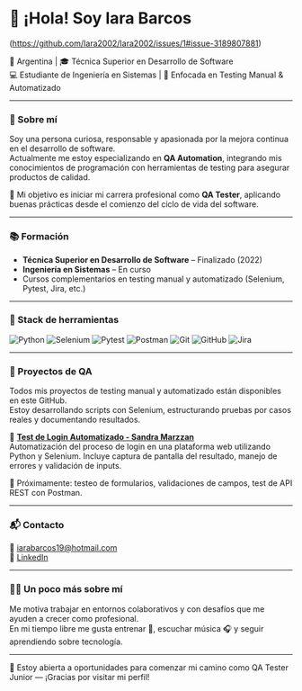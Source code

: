 # 👋 ¡Hola! Soy Iara Barcos
(https://github.com/Iara2002/Iara2002/issues/1#issue-3189807881)

📍 Argentina | 🎓 Técnica Superior en Desarrollo de Software  
💻 Estudiante de Ingeniería en Sistemas | 🧪 Enfocada en Testing Manual & Automatizado  

---

### 🌟 Sobre mí

Soy una persona curiosa, responsable y apasionada por la mejora continua en el desarrollo de software.  
Actualmente me estoy especializando en **QA Automation**, integrando mis conocimientos de programación con herramientas de testing para asegurar productos de calidad.

🎯 Mi objetivo es iniciar mi carrera profesional como **QA Tester**, aplicando buenas prácticas desde el comienzo del ciclo de vida del software.

---

### 📚 Formación

- **Técnica Superior en Desarrollo de Software** – Finalizado (2022)  
- **Ingeniería en Sistemas** – En curso  
- Cursos complementarios en testing manual y automatizado (Selenium, Pytest, Jira, etc.)

---

### 🧰 Stack de herramientas

![Python](https://img.shields.io/badge/Python-3776AB?style=for-the-badge&logo=python&logoColor=white)
![Selenium](https://img.shields.io/badge/Selenium-43B02A?style=for-the-badge&logo=selenium&logoColor=white)
![Pytest](https://img.shields.io/badge/Pytest-6DB33F?style=for-the-badge&logo=pytest&logoColor=white)
![Postman](https://img.shields.io/badge/Postman-FF6C37?style=for-the-badge&logo=postman&logoColor=white)
![Git](https://img.shields.io/badge/Git-F05032?style=for-the-badge&logo=git&logoColor=white)
![GitHub](https://img.shields.io/badge/GitHub-181717?style=for-the-badge&logo=github&logoColor=white)
![Jira](https://img.shields.io/badge/Jira-0052CC?style=for-the-badge&logo=jira&logoColor=white)

---

### 🚀 Proyectos de QA

Todos mis proyectos de testing manual y automatizado están disponibles en este GitHub.  
Estoy desarrollando scripts con Selenium, estructurando pruebas por casos reales y documentando resultados.

🔹 **[Test de Login Automatizado - Sandra Marzzan](https://github.com/Iara2002/qa-sandramarzzan-login)**  
Automatización del proceso de login en una plataforma web utilizando Python y Selenium. Incluye captura de pantalla del resultado, manejo de errores y validación de inputs.

🔧 Próximamente: testeo de formularios, validaciones de campos, test de API REST con Postman.

---

### 📬 Contacto

📧 [iarabarcos19@hotmail.com](mailto:iarabarcos19@hotmail.com)  
🔗 [LinkedIn](https://www.linkedin.com/in/iarabarcos/)

---

### 🙋‍♀️ Un poco más sobre mí

Me motiva trabajar en entornos colaborativos y con desafíos que me ayuden a crecer como profesional.  
En mi tiempo libre me gusta entrenar 💪, escuchar música 🎧 y seguir aprendiendo sobre tecnología.

---

📩 Estoy abierta a oportunidades para comenzar mi camino como QA Tester Junior — ¡Gracias por visitar mi perfil!
